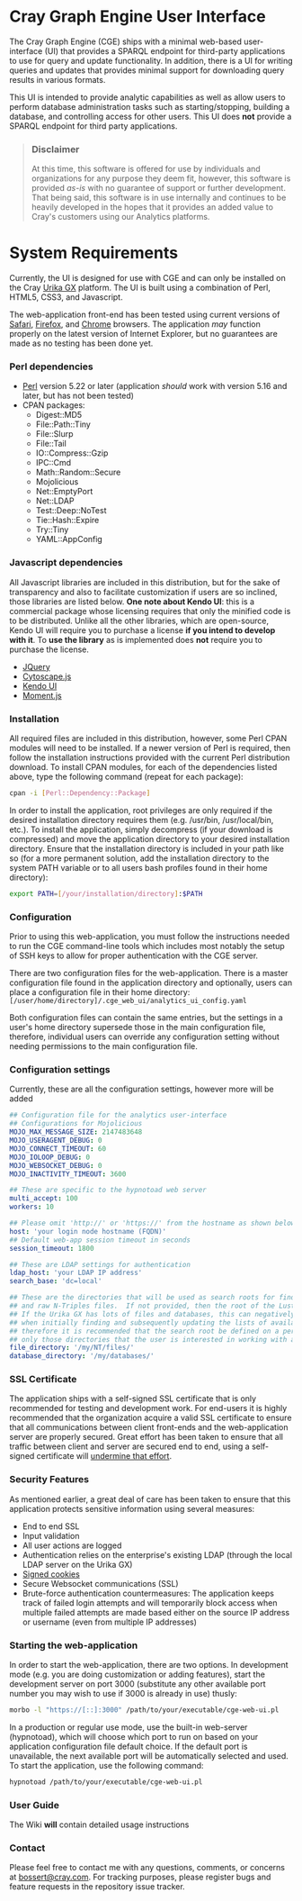 # Cray Graph Engine User Interface #

The Cray Graph Engine (CGE) ships with a minimal web-based user-interface (UI) that provides a SPARQL endpoint for third-party applications to use for query and update functionality.  In addition, there is a UI for writing queries and updates that provides minimal support for downloading query results in various formats.

This UI is intended to provide analytic capabilities as well as allow users to perform database administration tasks such as starting/stopping, building a database, and controlling access for other users.  This UI does **not** provide a SPARQL endpoint for third party applications.

> ### Disclaimer ###
> At this time, this software is offered for use by individuals and organizations for any purpose they deem fit, however, this software is provided *as-is* with no guarantee of support or further development.  That being said, this software is in use internally and continues to be heavily developed in the hopes that it provides an added value to Cray's customers using our Analytics platforms.

# System Requirements #
Currently, the UI is designed for use with CGE and can only be installed on the Cray [Urika GX](http://www.cray.com/products/analytics/urika-gx) platform.  The UI is built using a combination of Perl, HTML5, CSS3, and Javascript.

The web-application front-end has been tested using current versions of [Safari](https://support.apple.com/downloads/#safari), [Firefox](https://www.mozilla.org/firefox), and [Chrome](https://www.google.com/chrome/browser/) browsers.  The application *may* function properly on the latest version of Internet Explorer, but no guarantees are made as no testing has been done yet.

### Perl dependencies ###
* [Perl](http://www.cpan.org/src/5.0/perl-5.24.0.tar.gz) version 5.22 or later (application *should* work with version 5.16 and later, but has not been tested)
* CPAN packages:
    * Digest::MD5
    * File::Path::Tiny
    * File::Slurp
    * File::Tail
    * IO::Compress::Gzip
    * IPC::Cmd
    * Math::Random::Secure
    * Mojolicious
    * Net::EmptyPort
    * Net::LDAP
    * Test::Deep::NoTest
    * Tie::Hash::Expire
    * Try::Tiny
    * YAML::AppConfig

### Javascript dependencies ###
All Javascript libraries are included in this distribution, but for the sake of transparency and also to facilitate customization if users are so inclined, those libraries are listed below.  **One note about Kendo UI**: this is a commercial package whose licensing requires that only the minified code is to be distributed.  Unlike all the other libraries, which are open-source, Kendo UI will require you to purchase a license **if you intend to develop with it**.  To **use the library** as is implemented does **not** require you to purchase the license.

* [JQuery](http://jquery.com/download/)
* [Cytoscape.js](http://js.cytoscape.org)
* [Kendo UI](http://www.telerik.com/kendo-ui)
* [Moment.js](http://momentjs.com)

### Installation ###
All required files are included in this distribution, however, some Perl CPAN modules will need to be installed.  If a newer version of Perl is required, then follow the installation instructions provided with the current Perl distribution download.  To install CPAN modules, for each of the dependencies listed above, type the following command (repeat for each package):

```bash
cpan -i [Perl::Dependency::Package]
```

In order to install the application, root privileges are only required if the desired installation directory requires them (e.g. /usr/bin, /usr/local/bin, etc.).  To install the application, simply decompress (if your download is compressed) and move the application directory to your desired installation directory.  Ensure that the installation directory is included in your path like so (for a more permanent solution, add the installation directory to the system PATH variable or to all users bash profiles found in their home directory):

```bash
export PATH=[/your/installation/directory]:$PATH
```

### Configuration ###
Prior to using this web-application, you must follow the instructions needed to run the CGE command-line tools which includes most notably the setup of SSH keys to allow for proper authentication with the CGE server.

There are two configuration files for the web-application.  There is a master configuration file found in the application directory and optionally, users can place a configuration file in their home directory: ```[/user/home/directory]/.cge_web_ui/analytics_ui_config.yaml```

Both configuration files can contain the same entries, but the settings in a user's home directory supersede those in the main configuration file, therefore, individual users can override any configuration setting without needing permissions to the main configuration file.

### Configuration settings ###
Currently, these are all the configuration settings, however more will be added
```yaml
## Configuration file for the analytics user-interface
## Configurations for Mojolicious
MOJO_MAX_MESSAGE_SIZE: 2147483648
MOJO_USERAGENT_DEBUG: 0
MOJO_CONNECT_TIMEOUT: 60
MOJO_IOLOOP_DEBUG: 0
MOJO_WEBSOCKET_DEBUG: 0
MOJO_INACTIVITY_TIMEOUT: 3600

## These are specific to the hypnotoad web server
multi_accept: 100
workers: 10

## Please omit 'http://' or 'https://' from the hostname as shown below
host: 'your login node hostname (FQDN)'
## Default web-app session timeout in seconds
session_timeout: 1800

## These are LDAP settings for authentication
ldap_host: 'your LDAP IP address'
search_base: 'dc=local'

## These are the directories that will be used as search roots for finding available databases
## and raw N-Triples files.  If not provided, then the root of the Lustre filesystem will be used.
## If the Urika GX has lots of files and databases, this can negatively impact the UI's performance
## when initially finding and subsequently updating the lists of available databases and files,
## therefore it is recommended that the search root be defined on a per-user basis to ensure that
## only those directories that the user is interested in working with are searched.
file_directory: '/my/NT/files/'
database_directory: '/my/databases/'
```

### SSL Certificate ###
The application ships with a self-signed SSL certificate that is only recommended for testing and development work.  For end-users it is highly recommended that the organization acquire a valid SSL certificate to ensure that all communications between client front-ends and the web-application server are properly secured.  Great effort has been taken to ensure that all traffic between client and server are secured end to end, using a self-signed certificate will [undermine that effort](https://www.globalsign.com/en/ssl-information-center/dangers-self-signed-certificates/).

### Security Features ###
As mentioned earlier, a great deal of care has been taken to ensure that this application protects sensitive information using several measures:

* End to end SSL
* Input validation
* All user actions are logged
* Authentication relies on the enterprise's existing LDAP (through the local LDAP server on the Urika GX)
* [Signed cookies](http://mojolicious.org/perldoc/Mojolicious#secrets)
* Secure Websocket communications (SSL)
* Brute-force authentication countermeasures: The application keeps track of failed login attempts and will temporarily block access when multiple failed attempts are made based either on the source IP address or username (even from multiple IP addresses)

### Starting the web-application ###
In order to start the web-application, there are two options.  In development mode (e.g. you are doing customization or adding features), start the development server on port 3000 (substitute any other available port number you may wish to use if 3000 is already in use) thusly:

```bash
morbo -l "https://[::]:3000" /path/to/your/executable/cge-web-ui.pl
```

In a production or regular use mode, use the built-in web-server (hypnotoad), which will choose which port to run on based on your application configuration file default choice.  If the default port is unavailable, the next available port will be automatically selected and used.  To start the application, use the following command:

```bash
hypnotoad /path/to/your/executable/cge-web-ui.pl
```

### User Guide ###
The Wiki **will** contain detailed usage instructions

### Contact ###
Please feel free to contact me with any questions, comments, or concerns at bossert@cray.com.  For tracking purposes, please register bugs and feature requests in the repository issue tracker.